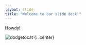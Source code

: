 ```yaml
---
layout: slide
title: "Welcome to our slide deck!"
---
```


Howdy!

![dodgetocat](https://octodex.github.com/images/dodgetocat_v2.png)
{: .center}
